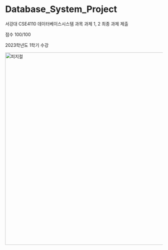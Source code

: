 # Database_System_Project
서강대 CSE4110 데이터베이스시스템 과목 과제 1, 2 최종 과제 제출


점수 100/100

2023학년도 1학기 수강

<img width="613" alt="피지컬" src="https://github.com/nexdavid2020/Database_System_Project/assets/89542197/f28b820e-dcad-42a3-b74c-0314db575501">
